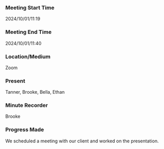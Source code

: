 ### Meeting Start Time

2024/10/01/11:19

### Meeting End Time

2024/10/01/11:40

### Location/Medium

Zoom

### Present

Tanner, Brooke, Bella, Ethan

### Minute Recorder

Brooke

### Progress Made

We scheduled a meeting with our client and worked on the presentation.
